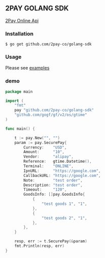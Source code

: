 ## 2PAY GOLANG SDK

[2Pay Online Api](https://2pay.gitbook.io/2pay-api-docs-en/)



### Installation

```shell
$ go get github.com/2pay-co/golang-sdk
```

### Usage

Please see [examples](https://github.com/2pay-co/2pay-golang-sdk/tree/main/tests)

### demo

```go
package main

import (
	"fmt"
	pay "github.com/2pay-co/golang-sdk"
	"github.com/gogf/gf/v2/os/gtime"
)

func main() {

	t := pay.New("", "")
	param := pay.SecurePay{
		Currency:    "USD",
		Amount:      "10",
		Vendor:      "alipay",
		Reference:   gtime.Datetime(),
		Terminal:    "ONLINE",
		IpnURL:      "https://google.com",
		CallbackURL: "https://google.com",
		Note:        "test order",
		Description: "test order",
		Timeout:     "120",
		GoodsInfo: []pay.GoodsInfo{
			{
				"test goods 1", "1",
			},
			{
				"test goods 2", "1",
			},
		},
	}

	resp, err := t.SecurePay(&param)
	fmt.Println(resp, err)
}
```
